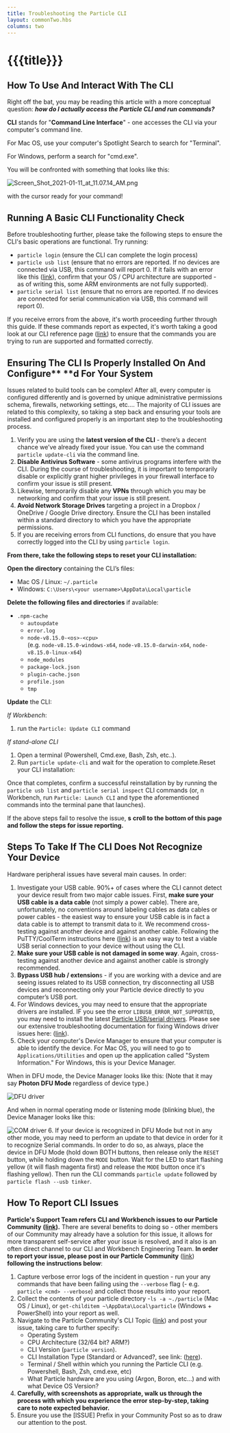 ```yaml
---
title: Troubleshooting the Particle CLI
layout: commonTwo.hbs
columns: two
---
```


# {{{title}}}

## How To Use And Interact With The CLI

Right off the bat, you may be reading this article with a more conceptual question: **_how do I actually access the Particle CLI and run commands?_**

**CLI** stands for "**Command Line Interface**" - one accesses the CLI via your computer's command line.

For Mac OS, use your computer's Spotlight Search to search for "Terminal". 

For Windows, perform a search for "cmd.exe".

You will be confronted with something that looks like this:

![Screen_Shot_2021-01-11_at_11.07.14_AM.png](/assets/images/support/Screen_Shot_2021-01-11_at_11.07.14_AM.png)

with the cursor ready for your command! 

## Running A Basic CLI Functionality Check

Before troubleshooting further, please take the following steps to ensure the CLI's basic operations are functional. Try running:

* `particle login` (ensure the CLI can complete the login process)
* `particle usb list` (ensure that no errors are reported. If no devices are connected via USB, this command will report 0\. If it fails with an error like this ([link](https://github.com/particle-iot/particle-cli/blob/d2cede0561e4ce7df4fe76a602a7b9bfb9b7d029/src/lib/require-optional.js#L8-L9%C2%A0)), confirm that your OS / CPU architecture are supported - as of writing this, some ARM environments are not fully supported).
* `particle serial list` (ensure that no errors are reported. If no devices are connected for serial communication via USB, this command will report 0).

If you receive errors from the above, it's worth proceeding further through this guide. If these commands report as expected, it's worth taking a good look at our CLI reference page ([link](/reference/developer-tools/cli/)) to ensure that the commands you are trying to run are supported and formatted correctly.

## Ensuring The CLI Is Properly Installed On And Configure** **d For Your System

Issues related to build tools can be complex! After all, every computer is configured differently and is governed by unique administrative permissions schema, firewalls, networking settings, etc.... The majority of CLI issues are related to this complexity, so taking a step back and ensuring your tools are installed and configured properly is an important step to the troubleshooting process. 

1. Verify you are using the **latest version of the CLI** \- there’s a decent chance we’ve already fixed your issue. You can use the command `particle update-cli` via the command line.
2. **Disable Antivirus Software** \- some antivirus programs interfere with the CLI. During the course of troubleshooting, it is important to temporarily disable or explicitly grant higher privileges in your firewall interface to confirm your issue is still present.
3. Likewise, temporarily disable any **VPNs** through which you may be networking and confirm that your issue is still present.
4. **Avoid Network Storage Drives** targeting a project in a Dropbox / OneDrive / Google Drive directory. Ensure the CLI has been installed within a standard directory to which you have the appropriate permissions.
5. If you are receiving errors from CLI functions, do ensure that you have correctly logged into the CLI by using `particle login`.

**From there, take the following steps to reset your CLI installation:** 

**Open the directory** containing the CLI’s files:

* Mac OS / Linux: `~/.particle`  
* Windows: `C:\Users\<your username>\AppData\Local\particle`

**Delete the following files and directories** if available:

* `.npm-cache`  
   * `autoupdate`  
   * `error.log`  
   * `node-v8.15.0-<os>-<cpu>`  
   (e.g. `node-v8.15.0-windows-x64`, `node-v8.15.0-darwin-x64`, `node-v8.15.0-linux-x64`)  
   * `node_modules`  
   * `package-lock.json`  
   * `plugin-cache.json`  
   * `profile.json`  
   * `tmp`

**Update** the CLI:

_If Workbench_:

1. run the `Particle: Update CLI` command

_If stand-alone CLI_

1. Open a terminal (Powershell, Cmd.exe, Bash, Zsh, etc..).
2. Run `particle update-cli` and wait for the operation to complete.Reset your CLI installation:

Once that completes, confirm a successful reinstallation by by running the `particle usb list` and `particle serial inspect` CLI commands (or, n Workbench, run `Particle: Launch CLI` and type the aforementioned commands into the terminal pane that launches).

If the above steps fail to resolve the issue, **s** **croll to the bottom of this page and follow the steps for issue reporting.**

## Steps To Take If The CLI Does Not Recognize Your Device

Hardware peripheral issues have several main causes. In order:

1. Investigate your USB cable. 90%+ of cases where the CLI cannot detect your device result from two major cable issues. First, **make sure your USB cable is a data cable** (not simply a power cable). There are, unfortunately, no conventions around labeling cables as data cables or power cables - the easiest way to ensure your USB cable is in fact a data cable is to attempt to transmit data to it. We recommend cross-testing against another device and against another cable. Following the PuTTY/CoolTerm instructions here ([link](/troubleshooting/guides/device-management/finding-your-device-id/)) is an easy way to test a viable USB serial connection to your device without using the CLI.
2. **Make sure your USB cable is not damaged in some way**. Again, cross-testing against another device and against another cable is strongly recommended.
3. **Bypass USB hub / extension**s - if you are working with a device and are seeing issues related to its USB connection, try disconnecting all USB devices and reconnecting only your Particle device directly to you computer’s USB port.
4. For Windows devices, you may need to ensure that the appropriate drivers are installed. IF you see the error `LIBUSB_ERROR_NOT_SUPPORTED`, you may need to install the latest [Particle USB/serial drivers](http://binaries.particle.io/cli/installer/windows/ParticleDriversSetup.exe). Please see our extensive troubleshooting documentation for fixing Windows driver issues here: ([link](https://github.com/rickkas7/particle%5Fnotes/tree/master/fixing-windows-10-serial-drivers)).
5. Check your computer's Device Manager to ensure that your computer is able to identify the device. For Mac OS, you will need to go to `Applications/Utilities` and open up the application called "System Information." For Windows, this is your Device Manager.  
    
When in DFU mode, the Device Manager looks like this: (Note that it may say **Photon DFU Mode** regardless of device type.)  
    
![DFU driver](/assets/images/support/installing-dfu-util-22dfu.png)
    
And when in normal operating mode or listening mode (blinking blue), the Device Manager looks like this:  
    
![COM driver](/assets/images/support/installing-dfu-util-23com.png)
6. If your device is recognized in DFU Mode but not in any other mode, you may need to perform an update to that device in order for it to recognize Serial commands. In order to do so, as always, place the device in DFU Mode (hold down BOTH buttons, then release only the `RESET` button, while holding down the `MODE` button. Wait for the LED to start flashing yellow (it will flash magenta first) and release the `MODE` button once it's flashing yellow). Then run the CLI commands `particle update` followed by `particle flash --usb tinker`.

## How To Report CLI Issues

**Particle's Support Team refers CLI and Workbench issues to our Particle Community** **([link](https://community.particle.io/c/DT/CLI/52)).** There are several benefits to doing so - other members of our Community may already have a solution for this issue, it allows for more transparent self-service after your issue is resolved, and it also is an often direct channel to our CLI and Workbench Engineering Team. **In order to report your issue, please post in our Particle Community** ([link](https://community.particle.io/c/DT/CLI/52))   **following the instructions below**:

1. Capture verbose error logs of the incident in question - run your any commands that have been failing using the `--verbose` flag  (- e.g. `particle <cmd> --verbose`) and collect those results into your report.
2. Collect the contents of your particle directory -`ls -a ~./particle` (Mac OS / Linux), or `get-childitem ~\AppData\Local\particle` (Windows + PowerShell) into your report as well.
3. Navigate to the Particle Community's CLI Topic ([link](https://community.particle.io/c/DT/CLI/52)) and post your issue, taking care to further specify:  
   * Operating System  
   * CPU Architecture (32/64 bit? ARM?)  
   * CLI Version (`particle version`).  
   * CLI Installation Type (Standard or Advanced?, see link: ([here](/getting-started/developer-tools/cli/#installing)).  
   * Terminal / Shell within which you running the Particle CLI (e.g. Powershell, Bash, Zsh, cmd.exe, etc)  
   * What Particle hardware are you using (Argon, Boron, etc...) and with what Device OS Version?
4. **Carefully, with screenshots as appropriate, walk us through the process with which you experience the error step-by-step, taking care to note expected behavior.**
5. Ensure you use the \[ISSUE\] Prefix in your Community Post so as to draw our attention to the post.
